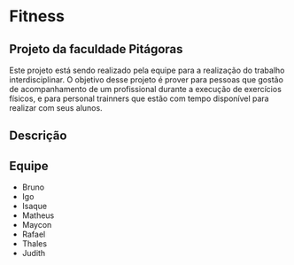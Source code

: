 # Fitness

## Projeto da faculdade Pitágoras
Este projeto está sendo realizado pela equipe para a realização do trabalho interdisciplinar.
O objetivo desse projeto é prover para pessoas que gostão de acompanhamento de um profissional durante a execução de exercícios físicos, e para personal trainners que estão com tempo disponível para realizar com seus alunos.

## Descrição

## Equipe
* Bruno
* Igo
* Isaque
* Matheus
* Maycon
* Rafael
* Thales
* Judith

## 
